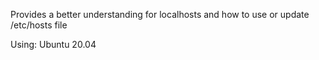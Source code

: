 Provides a better understanding for localhosts and how to use or update /etc/hosts file

Using: Ubuntu 20.04
